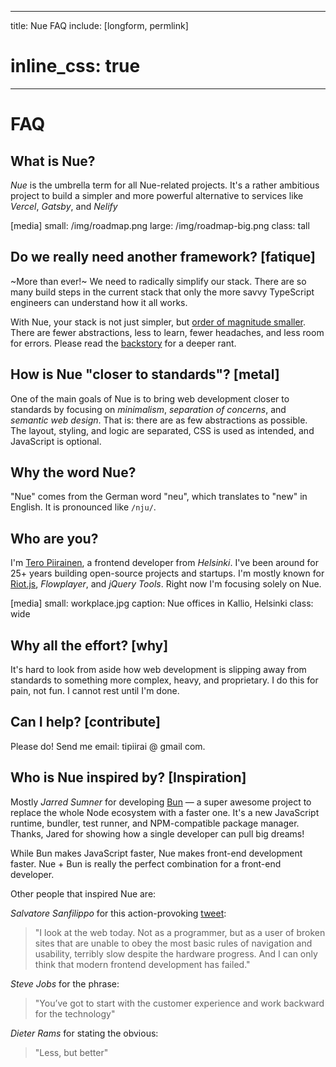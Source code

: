 
---
title: Nue FAQ
include: [longform, permlink]
# inline_css: true
---

# FAQ

## What is Nue?
*Nue* is the umbrella term for all Nue-related projects. It's a rather ambitious project to build a simpler and more powerful alternative to services like *Vercel*, *Gatsby*, and *Nelify*


[media]
  small: /img/roadmap.png
  large: /img/roadmap-big.png
  class: tall


## Do we really need another framework? [fatique]
~More than ever!~ We need to radically simplify our stack. There are so many build steps in the current stack that only the more savvy TypeScript engineers can understand how it all works.

With Nue, your stack is not just simpler, but [order of magnitude smaller](/docs/why-nue/closer-to-standards.html#be-closer-to-metal). There are fewer abstractions, less to learn, fewer headaches, and less room for errors. Please read the [backstory](/blog/backstory/) for a deeper rant.



## How is Nue "closer to standards"? [metal]
One of the main goals of Nue is to bring web development closer to standards by focusing on *minimalism*, *separation of concerns*, and *semantic web design*. That is: there are as few abstractions as possible. The layout, styling, and logic are separated, CSS is used as intended, and JavaScript is optional.


## Why the word Nue?
"Nue" comes from the German word "neu", which translates to "new" in English. It is pronounced like `/nju/`.


## Who are you?
I'm [Tero Piirainen](//twitter.com/tipiirai), a frontend developer from *Helsinki*. I've been around for 25+ years building open-source projects and startups. I'm mostly known for [Riot.js](//riot.js.org/), *Flowplayer*, and *jQuery Tools*. Right now I'm focusing solely on Nue.


[media]
  small: workplace.jpg
  caption: Nue offices in Kallio, Helsinki
  class: wide



## Why all the effort? [why]
It's hard to look from aside how web development is slipping away from standards to something more complex, heavy, and proprietary. I do this for pain, not fun. I cannot rest until I'm done.


## Can I help? [contribute]
Please do! Send me email: tipiirai @ gmail com.



## Who is Nue inspired by? [Inspiration]
Mostly *Jarred Sumner* for developing [Bun](//bun.sh) — a super awesome project to replace the whole Node ecosystem with a faster one. It's a new JavaScript runtime, bundler, test runner, and NPM-compatible package manager. Thanks, Jared for showing how a single developer can pull big dreams!

While Bun makes JavaScript faster, Nue makes front-end development faster. Nue + Bun is really the perfect combination for a front-end developer.

Other people that inspired Nue are:

*Salvatore Sanfilippo* for this action-provoking [tweet][antirez]:

> "I look at the web today. Not as a programmer, but as a user of broken sites that are unable to obey the most basic rules of navigation and usability, terribly slow despite the hardware progress. And I can only think that modern frontend development has failed."

*Steve Jobs* for the phrase:

> "You’ve got to start with the customer experience and work backward for the technology"

*Dieter Rams* for stating the obvious:

> "Less, but better"

[antirez]: //twitter.com/antirez/status/1378272801522597888


